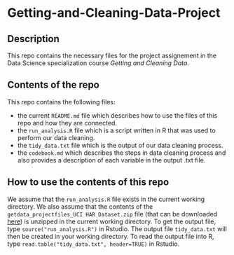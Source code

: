 Getting-and-Cleaning-Data-Project
=================================

## Description

This repo contains the necessary files for the project assignement in the Data Science specialization course *Getting and Cleaning Data*.

## Contents of the repo

This repo contains the following files:

* the current `README.md` file which describes how to use the files of this repo and how they are connected.
* the `run_analysis.R` file which is a script written in R that was used to perform our data cleaning.
* the `tidy_data.txt` file which is the output of our data cleaning process.
* the `codebook.md` which describes the steps in data cleaning process and also provides a description of each variable in the output .txt file.  

## How to use the contents of this repo

We assume that the `run_analysis.R` file exists in the current working directory.
We also assume that the contents of the `getdata_projectfiles_UCI HAR Dataset.zip` file (that can be downloaded [here](https://d396qusza40orc.cloudfront.net/getdata%2Fprojectfiles%2FUCI%20HAR%20Dataset.zip )) is unzipped in the current working directory.
To get the output file, type `source("run_analysis.R")` in Rstudio. The output file `tidy_data.txt` will then be created in your working directory.
To read the output file into R, type `read.table("tidy_data.txt", header=TRUE)` in Rstudio.
